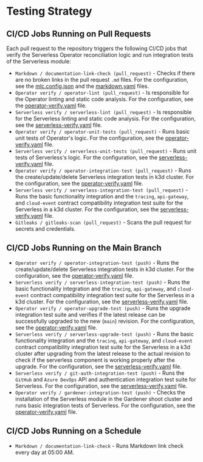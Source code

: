 # Testing Strategy

## CI/CD Jobs Running on Pull Requests

Each pull request to the repository triggers the following CI/CD jobs that verify the Serverless Operator reconciliation logic and run integration tests of the Serverless module:

- `Markdown / documentation-link-check (pull_request)` - Checks if there are no broken links in the pull request `.md` files. For the configuration, see the [mlc.config.json](https://github.com/kyma-project/serverless/blob/main/.mlc.config.json) and the [markdown.yaml](https://github.com/kyma-project/serverless/blob/e36239e8315d7cce49eaa3ad1766f3261cef8af6/.github/workflows/markdown.yaml#L8) files.
- `Operator verify / operator-lint (pull_request)` - Is responsible for the Operator linting and static code analysis. For the configuration, see the [operator-verify.yaml](https://github.com/kyma-project/serverless/blob/main/.github/workflows/operator-verify.yaml#L19) file.
- `Serverless verify / serverless-lint (pull_request)` - Is responsible for the Serverless linting and static code analysis. For the configuration, see the [serverless-verify.yaml](https://github.com/kyma-project/serverless/blob/main/.github/workflows/serverless-verify.yaml#L19) file.
- `Operator verify / operator-unit-tests (pull_request)` - Runs basic unit tests of Operator's logic. For the configuration, see the [operator-verify.yaml](https://github.com/kyma-project/serverless/blob/main/.github/workflows/operator-verify.yaml#L30) file.
- `Serverless verify / serverless-unit-tests (pull_request)` - Runs unit tests of Serverless's logic. For the configuration, see the [serverless-verify.yaml](https://github.com/kyma-project/serverless/blob/main/.github/workflows/serverless-verify.yaml#L31) file.
- `Operator verify / operator-integration-test (pull_request)` - Runs the create/update/delete Serverless integration tests in k3d cluster. For the configuration, see the [operator-verify.yaml](https://github.com/kyma-project/serverless/blob/main/.github/workflows/operator-verify.yaml#L60) file.
- `Serverless verify / serverless-integration-test (pull_request)` - Runs the basic functionality integration and the `tracing`, `api-gateway`, and `cloud-event` contract compatibility integration test suite for the Serverless in a k3d cluster. For the configuration, see the [serverless-verify.yaml](https://github.com/kyma-project/serverless/blob/main/.github/workflows/serverless-verify.yaml#L40) file.
- `Gitleaks / gitleaks-scan (pull_request)` - Scans the pull request for secrets and credentials.

## CI/CD Jobs Running on the Main Branch

- `Operator verify / operator-integration-test (push)` - Runs the create/update/delete Serverless integration tests in k3d cluster. For the configuration, see the [operator-verify.yaml](https://github.com/kyma-project/serverless/blob/main/.github/workflows/operator-verify.yaml#L60) file.
- `Serverless verify / serverless-integration-test (push)` - Runs the basic functionality integration and the `tracing`, `api-gateway`, and `cloud-event` contract compatibility integration test suite for the Serverless in a k3d cluster. For the configuration, see the [serverless-verify.yaml](https://github.com/kyma-project/serverless/blob/main/.github/workflows/serverless-verify.yaml#L40) file.
- `Operator verify / operator-upgrade-test (push)` - Runs the upgrade integration test suite and verifies if the latest release can be successfully upgraded to the new (`main`) revision. For the configuration, see the [operator-verify.yaml](https://github.com/kyma-project/serverless/blob/main/.github/workflows/operator-verify.yaml#L40) file.
- `Serverless verify / serverless-upgrade-test (push)` - Runs the basic functionality integration and the `tracing`, `api-gateway`, and `cloud-event` contract compatibility integration test suite for the Serverless in a k3d cluster after upgrading from the latest release to the actual revision to check if the serverless component is working properly after the upgrade. For the configuration, see the [serverless-verify.yaml](https://github.com/kyma-project/serverless/blob/main/.github/workflows/serverless-verify.yaml#L67) file.
- `Serverless verify / git-auth-integration-test (push)` - Runs the `GitHub` and `Azure DevOps` API and authentication integration test suite for Serverless. For the configuration, see the [serverless-verify.yaml](https://github.com/kyma-project/serverless/blob/main/.github/workflows/serverless-verify.yaml#L67) file.
- `Operator verify / gardener-integration-test (push)` - Checks the installation of the Serverless module in the Gardener shoot cluster and runs basic integration tests of Serverless. For the configuration, see the [operator-verify.yaml](https://github.com/kyma-project/serverless/blob/main/.github/workflows/operator-verify.yaml#L60) file.

## CI/CD Jobs Running on a Schedule

- `Markdown / documentation-link-check` - Runs Markdown link check every day at 05:00 AM.
